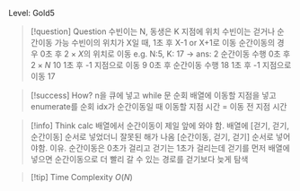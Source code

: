 Level: Gold5

> [!question] Question
> 수빈이는 N, 동생은 K 지점에 위치
> 수빈이는 걷거나 순간이동 가능
> 수빈이의 위치가 X일 때, 1초 후 X-1 or X+1로 이동
> 순간이동의 경우 0초 후 $2 \times X$의 위치로 이동
> e.g. N:5, K: 17 -> ans: 2
> 순간이동 수행 0초 후 $2 \times N$ 10
> 1초 후 -1 지점으로 이동 9
> 0초 후 순간이동 수행 18
> 1초 후 -1 지점으로 이동 17

> [!success] How?
> n을 큐에 넣고 while 문 순회
> 배열에 이동할 지점을 넣고 enumerate를 순회
> idx가 순간이동일 때 이동할 지점 시간 = 이동 전 지점 시간

> [!info] Think
> calc 배열에서 순간이동이 제일 앞에 와야 함.
> 배열에 [걷기, 걷기, 순간이동] 순서로 넣었더니 잘못된 해가 나옴
> [순간이동, 걷기, 걷기] 순서로 넣어야함.
> 이유. 순간이동은 0초가 걸리고 걷기는 1초가 걸리는데 걷기를 먼저 배열에 넣으면 순간이동으로 더 빨리 갈 수 있는 경로를 걷기보다 늦게 탐색

> [!tip] Time Complexity
> $O(N)$
